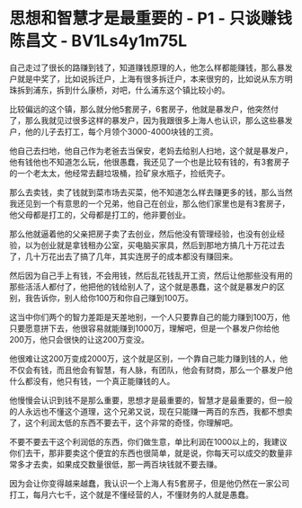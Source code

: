 # 思想和智慧才是最重要的 - P1 - 只谈赚钱陈昌文 - BV1Ls4y1m75L

自己走过了很长的路赚到钱了，知道赚钱原理的人，他怎么样都能赚钱，那么暴发户就是中奖了，比如说拆迁户，上海有很多拆迁户，本来很穷的，比如说从东方明珠拆到浦东，拆到什么康桥，对吧，什么浦东这个镇比较小的。

比较偏远的这个镇，那么就分他5套房子，6套房子，他就是暴发户，他突然付了，那么我就见过很多这样的暴发户，因为我跟很多上海人也认识，那么这些暴发户，他的儿子去打工，每个月领个3000-4000块钱的工资。

他自己去扫地，他自己作为老爸去当保安，老妈去给别人扫地，这个就是暴发户，他有钱他也不知道怎么玩，他很愚蠢，我还见了一个也是比较有钱的，有3套房子的一个老太太，他经常去翻垃圾桶，捡矿泉水瓶子，捡纸壳子。

那么去卖钱，卖了钱就到菜市场去买菜，他不知道怎么样去赚更多的钱，那么当然我还见到一个有意思的一个兄弟，他自己在创业，那么他们家里也是有3套房子，他父母都是打工的，父母都是打工的，他非要创业。

那么他就逼着他的父亲把房子卖了去创业，然后他没有管理经验，也没有创业经验，以为创业就是拿钱租办公室，买电脑买家具，然后到那地方搞几十万花过去了，几十万花出去了搞了几年，其实连房子的成本都没有赚回来。

然后因为自己手上有钱，不会用钱，然后乱花钱乱开工资，然后让他那些没有用的那些活活人都付了，他把他的钱给别人了，这个就是愚蠢，这个就是暴发户的区别，我告诉你，别人给你100万和你自己赚到100万。

这当中你们两个的智力差距是天差地别，一个人只要靠自己的能力赚到100万，他只要愿意拼下去，他很容易就能赚到1000万，理解吧，但是一个暴发户你给他200万，他只会很快的让这200万变没。

他很难让这200万变成2000万，这个就是区别，一个靠自己能力赚到钱的人，他不仅会有钱，而且他会有智慧，有人脉，有团队，他会有财商，那么一个暴发户他什么都没有，他只有钱，一个真正能赚钱的人。

他慢慢会认识到钱不是那么重要，思想才是最重要的，智慧才是最重要的，但一般的人永远也不懂这个道理，这个兄弟又说，现在只能赚一两百的东西，我都不想卖了，这个利润太低的东西不要去干，这个非常的奇怪，你理解吧。

不要不要去干这个利润低的东西，你们做生意，单比利润在1000以上的，我建议你们去干，那非要卖这个便宜的东西也很简单，就是说，你每天可以成交的数量非常多才去卖，如果成交数量很低，那一两百块钱就不要去赚。

因为会让你变得越来越蠢，我认识一个上海人有5套房子，但是他仍然在一家公司打工，每月六七千，这个就是不懂经营的人，不懂财务的人就是愚蠢。

